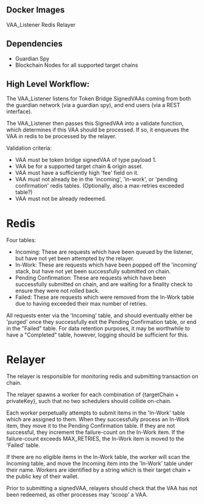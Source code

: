 ## Docker Images

VAA_Listener
Redis
Relayer

## Dependencies

- Guardian Spy
- Blockchain Nodes for all supported target chains

## High Level Workflow:

The VAA_Listener listens for Token Bridge SignedVAAs coming from both the guardian network (via a guardian spy), and end users (via a REST interface).

The VAA_Listener then passes this SignedVAA into a validate function, which determines if this VAA should be processed. If so, it enqueues the VAA in redis to be processed by the relayer.

Validation criteria:

- VAA must be token bridge signedVAA of type payload 1.
- VAA be for a supported target chain & origin asset.
- VAA must have a sufficiently high 'fee' field on it.
- VAA must not already be in the 'incoming', 'in-work', or 'pending confirmation' redis tables. (Optionally, also a max-retries exceeded table?)
- VAA must not be already redeemed.

# Redis

Four tables:

- Incoming: These are requests which have been queued by the listener, but have not yet been attempted by the relayer.
- In-Work: These are requests which have been popped off the 'incoming' stack, but have not yet been successfully submitted on chain.
- Pending Confirmation: These are requests which have been successfully submitted on chain, and are waiting for a finality check to ensure they were not rolled back.
- Failed: These are requests which were removed from the In-Work table due to having exceeded their max number of retries.

All requests enter via the 'Incoming' table, and should eventually either be 'purged' once they successfully exit the Pending Confirmation table, or end in the "Failed" table. For data retention purposes, it may be worthwhile to have a "Completed" table, however, logging should be sufficient for this.

# Relayer

The relayer is responsible for monitoring redis and submitting transaction on chain.

The relayer spawns a worker for each combination of {targetChain + privateKey}, such that no two schedulers should collide on-chain.

Each worker perpetually attempts to submit items in the 'In-Work' table which are assigned to them. When they successfully process an In-Work item, they move it to the Pending Confirmation table. If they are not successful, they increment the failure-count on the In-Work item. If the failure-count exceeds MAX_RETRIES, the In-Work item is moved to the 'Failed' table.

If there are no eligible items in the In-Work table, the worker will scan the Incoming table, and move the Incoming item into the 'In-Work' table under their name. Workers are identified by a string which is their target chain + the public key of their wallet.

Prior to submitting a signedVAA, relayers should check that the VAA has not been redeemed, as other processes may 'scoop' a VAA.
